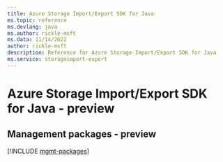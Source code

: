 ```yaml
---
title: Azure Storage Import/Export SDK for Java
ms.topic: reference
ms.devlang: java
ms.author: rickle-msft
ms.data: 11/14/2022
author: rickle-msft
description: Reference for Azure Storage Import/Export SDK for Java
ms.service: storageimport-export
---
```

# Azure Storage Import/Export SDK for Java - preview

## Management packages - preview
[!INCLUDE [mgmt-packages](storage-import-export-mgmt-index.md)]